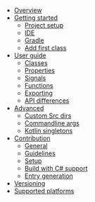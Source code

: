 * [Overview](src/doc/index.md)
* [Getting started]()
    * [Project setup](src/doc/getting-started/project-setup.md)
    * [IDE](src/doc/getting-started/ide.md)
    * [Gradle](src/doc/getting-started/gradle.md)
    * [Add first class](src/doc/getting-started/add-first-class.md)
* [User guide]()
    * [Classes](src/doc/user-guide/classes.md)
    * [Properties](src/doc/user-guide/properties.md)
    * [Signals](src/doc/user-guide/signals.md)
    * [Functions](src/doc/user-guide/functions.md)
    * [Exporting](src/doc/user-guide/exporting.md)
    * [API differences](src/doc/user-guide/api-differences.md)
* [Advanced]()
    * [Custom Src dirs](src/doc/advanced/custom-src-dirs.md)
    * [Commandline args](src/doc/advanced/commandline-args.md)
	* [Kotlin singletons](src/doc/advanced/kotlin-singleton.md)
* [Contribution]()
    * [General](src/doc/contribution/general.md)
    * [Guidelines](src/doc/contribution/guidelines.md)
    * [Setup](src/doc/contribution/setup.md)
	* [Build with C# support](src/doc/contribution/build-with-csharp-support.md)
    * [Entry generation](src/doc/contribution/entry-generation.md)
* [Versioning](src/doc/versioning.md)
* [Supported platforms](src/doc/supported-platforms.md)